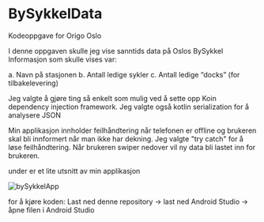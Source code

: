 # BySykkelData

Kodeoppgave for Origo Oslo

I denne oppgaven skulle jeg vise sanntids data på Oslos BySykkel
Informasjon som skulle vises var:

a. Navn på stasjonen
b. Antall ledige sykler
c. Antall ledige “docks” (for tilbakelevering) 

Jeg valgte å gjøre ting så enkelt som mulig ved å sette opp Koin dependency injection framework.
Jeg valgte også kotlin serialization for å analysere JSON

Min applikasjon innholder feilhåndtering når telefonen er offline
og brukeren skal bli innformert når man ikke har dekning. Jeg valgte "try catch" for å løse feilhåndtering. 
Når brukeren swiper nedover vil ny data bli lastet inn for brukeren.

under er et lite utsnitt av min applikasjon 


![bySykkelApp](https://user-images.githubusercontent.com/71320559/138570927-b2a9adec-bb38-4bfe-b320-95028f2ad089.jpg)

for å kjøre koden:
Last ned denne repository -> last ned Android Studio -> åpne filen i Android Studio
